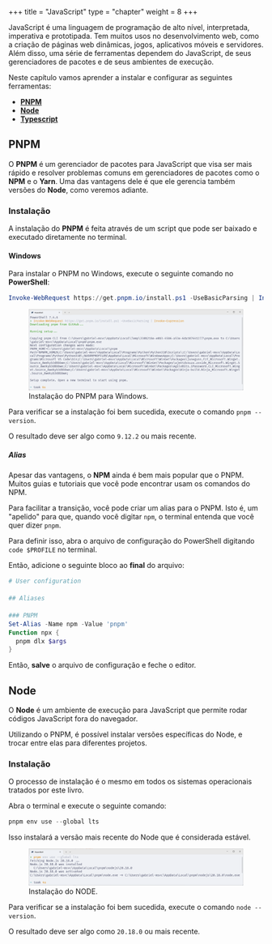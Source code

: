 +++
  title = "JavaScript"
  type = "chapter"
  weight = 8
+++

JavaScript é uma linguagem de programação de alto nível, interpretada, imperativa e prototipada.
Tem muitos usos no desenvolvimento web, como a criação de páginas web dinâmicas, jogos, aplicativos móveis e servidores.
Além disso, uma série de ferramentas dependem do JavaScript, de seus gerenciadores de pacotes e de seus ambientes de execução.

Neste capítulo vamos aprender a instalar e configurar as seguintes ferramentas:

- [**PNPM**](https://pnpm.io/)
- [**Node**](https://nodejs.org/)
- [**Typescript**](https://www.typescriptlang.org/)

## PNPM

O **PNPM** é um gerenciador de pacotes para JavaScript que visa ser mais rápido e resolver problemas comuns em gerenciadores de pacotes como o **NPM** e o **Yarn**.
Uma das vantagens dele é que ele gerencia também versões do **Node**, como veremos adiante.

### Instalação

A instalação do **PNPM** é feita através de um script que pode ser baixado e executado diretamente no terminal.

#### Windows

Para instalar o PNPM no Windows, execute o seguinte comando no **PowerShell**:

```powershell
Invoke-WebRequest https://get.pnpm.io/install.ps1 -UseBasicParsing | Invoke-Expression
```

<figure>
<img src="./install_pnpm.png" />
<figcaption>Instalação do PNPM para Windows.</figcaption>
</figure>

Para verificar se a instalação foi bem sucedida, execute o comando `pnpm --version`.

O resultado deve ser algo como `9.12.2` ou mais recente.

##### Alias

Apesar das vantagens, o **NPM** ainda é bem mais popular que o PNPM.
Muitos guias e tutoriais que você pode encontrar usam os comandos do NPM.

Para facilitar a transição, você pode criar um alias para o PNPM.
Isto é, um "apelido" para que, quando você digitar `npm`, o terminal entenda que você quer dizer `pnpm`.

Para definir isso, abra o arquivo de configuração do PowerShell digitando `code $PROFILE` no terminal.

Então, adicione o seguinte bloco ao **final** do arquivo:

```powershell
# User configuration

## Aliases

### PNPM
Set-Alias -Name npm -Value 'pnpm'
Function npx {
  pnpm dlx $args
}
```

Então, **salve** o arquivo de configuração e feche o editor.

## Node

O **Node** é um ambiente de execução para JavaScript que permite rodar códigos JavaScript fora do navegador.

Utilizando o PNPM, é possível instalar versões específicas do Node, e trocar entre elas para diferentes projetos.

### Instalação

O processo de instalação é o mesmo em todos os sistemas operacionais tratados por este livro.

Abra o terminal e execute o seguinte comando:

```powershell
pnpm env use --global lts
```

Isso instalará a versão mais recente do Node que é considerada estável.

<figure>
<img src="./install_node.png" />
<figcaption>Instalação do NODE.</figcaption>
</figure>

Para verificar se a instalação foi bem sucedida, execute o comando `node --version`.

O resultado deve ser algo como `20.18.0` ou mais recente.
